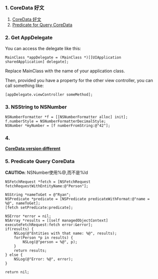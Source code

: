 ### 1. CoreData 好文

1. [CoreData 好文](http://www.cnblogs.com/xiaodao/archive/2012/10/08/2715477.html)
2. [Predicate for Query CoreData](https://developer.apple.com/library/mac/documentation/Cocoa/Conceptual/Predicates/Articles/pUsing.html)
### 2. Get AppDelegate
You can access the delegate like this:

	MainClass *appDelegate = (MainClass *)[[UIApplication sharedApplication] delegate];
Replace MainClass with the name of your application class.

Then, provided you have a property for the other view controller, you can call something like:

	[appDelegate.viewController someMethod];

### 3. NSString to NSNumber

	NSNumberFormatter *f = [[NSNumberFormatter alloc] init];
	f.numberStyle = NSNumberFormatterDecimalStyle;
	NSNumber *myNumber = [f numberFromString:@"42"];

### 4.

 **[CoreData version different](http://stackoverflow.com/questions/8881453/the-model-used-to-open-the-store-is-incompatible-with-the-one-used-to-create-the)**

### 5. Predicate Query CoreData

**CAUTIOn**: NSNumber使用%@,而不是%ld

	NSFetchRequest *fetch = [NSFetchRequest fetchRequestWithEntityName:@"Person"];
	
	NSString *nameToGet = @"Ryan";
	NSPredicate *predicate = [NSPredicate predicateWithFormat:@"name = %@", nameToGet];
	[fetch setPredicate:predicate];
	
	NSError *error = nil;
	NSArray *results = [[self managedObjectContext] executeFetchRequest:fetch error:&error];
	if(results) {
	    NSLog(@"Entities with that name: %@", results);
	    for(Person *p in results) {
	        NSLog(@"person = %@", p);
	    }
	    return results;
	} else {
	    NSLog(@"Error: %@", error);
	}
	
	return nil;
